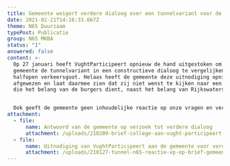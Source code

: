 ```yaml
---
title: Gemeente weigert verdere dialoog over een tunnelvariant voor de N65
date: 2021-02-21T14:16:33.667Z
theme: N65 Duurzaam
typePost: Publicatie
group: N65 MKBA
status: "1"
answered: false
content: >-
  Op 27 januari heeft VughtParticipeert opnieuw de hand uitgestoken om met de
  gemeente de tunnelvariant in een constructieve dialoog te vergelijken met de
  halfopen verkeersgoot. Helaas heeft de gemeente deze uitnodiging opnieuw
  afgewezen en laat daarmee zien dat zij niet wenst te kijken naar een variant
  die het belang van de burgers dient, naast het belang van Rijkswaterstaat.


  Ook geeft de gemeente geen inhoudelijke reactie op onze vragen en verwijst naar enkele onvolkomenheden in de calculatie van de Lunettentunnel. In een contructieve dialoog hadden wij deze onvolkomenheden kunnen kwantificeren en vergelijken met de voordelen van de tunnelvariant wat betreft leefbaarheid en gezondheidswinst tegenover de calculatie van de gemeente waarin verzuimd is de kosten voor het aanpassen van het onderliggend wegennet en de kosten die gemaakt worden voor de N65 als onderdeel van project PHS (Programma Hoogfrequent Spoor) te betrekken.
attachment:
  - file:
      name: Antwoord van de gemeente op verzoek tot verdere dialoog
      attachment: /uploads/210209-brief-college-aan-vught-participeert.pdf
  - file:
      name: Uitnodiging van VughtParticipeert aan de gemeente voor verdere dialoog
      attachment: /uploads/210127-tunnel-n65-reactie-vp-op-brief-gemeente-dd-12-januari.vs10.pdf
---
```

